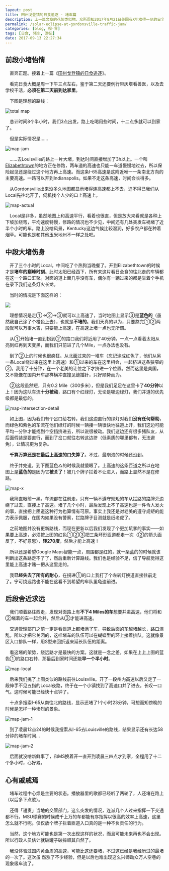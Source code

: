```yaml
---
layout: post
title: 田州戈登镇的日食追逐 · 堵车篇
description: 上一篇文章的花絮类似物。众所周知2017年8月21日美国有X年难得一见的日全食，我们也按捺不住体验这神奇的自然奇观，所以特地驱车前往观看。结束后遭遇了我人生中难忘的一次堵车。
permalink: /solar-eclipse-at-gordonsville-traffic-jam/
categories: [blog, 视·界]
tags: [日食, 堵车, 游记]
date: 2017-09-13 22:27:34
--- 
```


<!--「http://lanternd.qiniudn.com/Pic4Post/」-->

## 前段小堵怡情

　直奔正题。接着上一篇《[田州戈登镇的日食追逐](/solar-eclipse-at-gordonsville/)》。

　看完日食大概是周一下午三点左右，鉴于第二天还要例行带灰塔看兽医，以及去学校干活，**必须在第二天前到达家里**。

　下图是理想的路线：

![total map](http://lanternd.qiniudn.com/Pic4Post/solar-eclipse-at-gordonsville-traffic-jam/map-all.png)

　总计时间8个半小时，我们3点出发，路上吃喝用些时间，十二点多就可以到家了。

　但是实际情况是……

![map-jam](http://lanternd.qiniudn.com/Pic4Post/solar-eclipse-at-gordonsville-traffic-jam/map-gor-lou.png)

　……去Louisville的路上一片大堵，到达时间直接增加了3h以上。一个叫[Elizabethtown](https://goo.gl/maps/FxSkgfTF9GD2)的地方正在修路，两车道的高速也只能一车道慢慢地过去，所以保险起见还是绕过这个地方再上高速。而这条I-65高速是这附近唯一一条南北方向的主要高速。一路可以开到Indianapolis。如果不走这条高速，时间会长得多。

　从Gordonsville出来没多久地图都显示堵得连高速都上不去，迫不得已我们从Local先往北开了，伺机找个人少的口上高速上。

![map-actual](http://lanternd.qiniudn.com/Pic4Post/solar-eclipse-at-gordonsville-traffic-jam/map-gor-lou-actural.png)

　Local是非多，虽然地图上和高速平行，看着也很直，但是放大来看就是各种上下坡加绕弯，平均速度特慢，修路的情况也不少见，中间还有几处突发车祸堵了近半个小时的车。路上没啥风景，Kentucky这边气候比较湿润，好多农户都在种着烟草。可能也是和其他玉米地州不一样之处吧。

## 中段大堵伤身

　开了三个小时的Local，中间吃了个热狗当晚餐了。开到Elizabethtown的时候才是**堵车的巅峰时刻**。此时太阳已经西下，所有来这片看日全食的往北走的车辆都在这一个路口汇聚。对面的道上面几乎没有车，偶尔有一辆过来的都是举着个手机在录下我们这条灯火长龙。

　当时的情况是下面这样的：

![](http://lanternd.qiniudn.com/Pic4Post/solar-eclipse-at-gordonsville-traffic-jam/intersection-1.png)

　理想情况是走①→②→③就可以上高速了，当时地图上显示③是**蓝色的**（虽然我自己涂了个橙色上去），也就是**不堵的**。我们天真的以为，只要熬完①②两段就可以万事大吉，只要能上高速，在高速上堵一点也无所谓。

　从①开始堵一直到拐到②的路口我们将近用了40分钟。一点一点看着太阳从亮到红再到天变黑，而我们只前进了几个Mile，一点办法也没有。

　到了②上的时候也很疯狂。从北面过来的一堆车（忘记涂成红色了，他们从另一条Local绕过来在这里上高速）和①过来的车在这里相会，一起挤进这条狭窄的②。我用了十分钟，在一个老美的让位之下才挤进一个位置。然而这里是美国，又不能像在国内开车那样横冲直撞见缝插针，只好顺势而为。

　②这段虽然短，只有0.2 Mile（300多米），但是我们足足在这里卡了**40分钟**以上！因为这队车流**十分被动**，路口有个红绿灯，无论是哪边绿灯，我们并道的优先级都是最低的。

![map-intersection-detail](http://lanternd.qiniudn.com/Pic4Post/solar-eclipse-at-gordonsville-traffic-jam/intersection-d.png)

　如上图，因为我们有个岔口给右转，我们这边直行的绿灯对我们**没有任何帮助**，而绿色和紫色的车流在他们绿灯的时候一辆接一辆很快地往道上开，我们这边可能平均一分钟才能找到个空挡挤进去，所以说很被动。我们这边还有很多猪队友，从后面假装是要直行，而到了岔口就往右转这边挤（低素质的哪里都有，无法避免），让情况更为复杂。

　**千算万算还是在最后上高速的口失算了**。不过，最崩溃的时候还没到。

　终于并完道，到下图蓝色△的时候我就傻眼了。上高速的这条匝道之所以在地图上是**蓝色的**是因为它**被关了**！被几个牌子拦着不让进入，而路上显然不是在修路。

![map-x](http://lanternd.qiniudn.com/Pic4Post/solar-eclipse-at-gordonsville-traffic-jam/intersection-x.png)

　我简直眼前一黑。车流都在往前走，只有一辆不遵守规矩的车从拦路的路牌旁边绕了过去，直接上了高速。堵了几个小时，最后发现上不了高速也是一件令人发火的事，直接拐上匝道这种行为也算情有可原。事实上我还是对老美的遵守规矩的能力表示佩服，在国内如果没有警察，拦路牌子目测就是纸老虎了。

　之前地图并没有更新路线，而现在更新以后我们发现了个更加坑爹的事实——如果要上高速，必须按上图的红色①②③把三条环形匝道都走一次（②的箭头画反了，不好意思），**转270度**，然后才能上高速！

　所以还是希望Google Maps智能一点，周围都是红的，就一条蓝的的时候就该判断出这条路走不了了，然后重新计算路线。我们也是经验不足，信了导航觉得这里能上高速才赌一把从这里走的。

　我**已经失去了所有的耐心**，在拐进①的口上我打了个左转灯换道直接往前走了。宁可绕远路也不能在这看不到希望的车队里龟速前进。

## 后段舍近求远

　我们顺着路往西走，发现对面路上有**不下4 Miles的车**想要并进高速，他们将和②堵着的车一起合并，然后从③才能进高速。

　交通管理部门之前一定是看匝道上都堵满了车，导致后面的车越堵越长，路口混乱，所以才把它关闭的，这样堵车的队伍可以在蝴蝶型的环上接着排队。这就像景区入口排队一样，用S型来回折返来延长队伍的距离。

　看这堵的架势，绕远路才是最快的方案。这就是一念之差，如果在上上上图的蓝色①的路口右转，那最后到家时间还能**早一个半小时**。

![map-local](http://lanternd.qiniudn.com/Pic4Post/solar-eclipse-at-gordonsville-traffic-jam/map-eliz-lou.png)

　后来我们挑了上图类似的路线前往Louisville。开了一段州内高速以后又走了一段伸手不见五指的Local夜路，终于在一个小镇找到了高速口并了进去。长叹一口气。这时候可能已经快十点钟了。

　十点多搜索I-65从南往北的路线，显示还堵了1个小时23分钟，可想而知傍晚的时候是怎样一种惨烈的景象。

![map-jam-1](http://lanternd.qiniudn.com/Pic4Post/solar-eclipse-at-gordonsville-traffic-jam/IMG_3783.png)

　到了凌晨12点24的时候我搜索从I-65去Louisville的路线，结果显示还有长达58分钟的堵车时间…

![map-jam-2](http://lanternd.qiniudn.com/Pic4Post/solar-eclipse-at-gordonsville-traffic-jam/IMG_3785.png)

　后面就没啥新鲜事了，和MS换着开一直开到凌晨三四点才到家，全程用了十二个多小时，心好累。

## 心有戚戚焉

　堵车过程中心烦是主要的状态。播放器里的歌都已经听了两轮了，人还堵在路上（以后多下点歌）。

　还得「谴责」当地的交管部门，这么突发的情况，连派几个人过来指挥一下交通都不行。MSU球赛的时候成千上万的车都能有序指挥以很高的效率上高速，这里怎么就不行呢。仅仅放个牌子拦着匝道入口真的是一种不负责任的行为。

　当然，这个地方可能也是第一次出现这样的状况，而且可能未来再也不会出现。所以行政人员估计就破罐子破摔顺其自然了。

　我没体验过国内黄金周的高速，可能比这还要堵，不过这已经是我经历过的最堵的一次了。这次虽 然涨了不少经验，但是以后也难出现这么兴师动众万人空巷的现象级车流了。